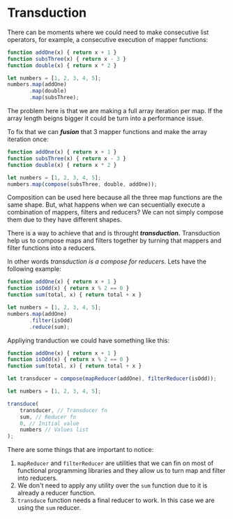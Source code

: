 # Transduction

There can be moments where we could need to make consecutive list operators, for example, a consecutive execution of mapper functions: 

```js
function addOne(x) { return x + 1 }
function subsThree(x) { return x - 3 }
function double(x) { return x * 2 }

let numbers = [1, 2, 3, 4, 5];
numbers.map(addOne)
       .map(double)
       .map(subsThree);
```

The problem here is that we are making a full array iteration per map. If the array length beigns bigger it could be turn into a performance issue. 

To fix that we can ***fusion*** that 3 mapper functions and make the array iteration once:

```js
function addOne(x) { return x + 1 }
function subsThree(x) { return x - 3 }
function double(x) { return x * 2 }

let numbers = [1, 2, 3, 4, 5];
numbers.map(compose(subsThree, double, addOne));
```

Composition can be used here because all the three map functions are the same shape. But, what happens when we can secuentially execute a combination of mappers, filters and reducers? We can not simply compose them due to they have different shapes.

There is a way to achieve that and is throught ***transduction.*** Transduction help us to compose maps and filters together by turning that mappers and filter functions into a reducers. 

In other words *transduction is a compose for reducers.* Lets have the following example:

```js
function addOne(x) { return x + 1 }
function isOdd(x) { return x % 2 == 0 }
function sum(total, x) { return total + x }

let numbers = [1, 2, 3, 4, 5];
numbers.map(addOne)
       .filter(isOdd)
       .reduce(sum);
```

Appliying tranduction we could have something like this:

```js
function addOne(x) { return x + 1 }
function isOdd(x) { return x % 2 == 0 }
function sum(total, x) { return total + x }

let transducer = compose(mapReducer(addOne), filterReducer(isOdd));

let numbers = [1, 2, 3, 4, 5];

transduce(
    transducer, // Transducer fn
    sum, // Reducer fn
    0, // Initial value
    numbers // Values list
);

```

There are some things that are important to notice:

1. `mapReducer` and `filterReducer` are utilities that we can fin on most of functional programming libraries and they allow us to turn map and filter into reducers.
2. We don't need to apply any utility over the `sum` function due to it is already a reducer function.
3. `transduce` function needs a final reducer to work. In this case we are using the `sum` reducer.
